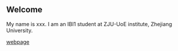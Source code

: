 ## Welcome 

My name is xxx. 
I am an IBI1 student at ZJU-UoE institute, Zhejiang University.

[webpage](https://c.zju.edu.cn/) 
